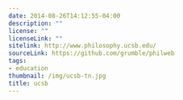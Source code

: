 ```yaml
---
date: 2014-08-26T14:12:55-04:00
description: ""
license: ""
licenseLink: ""
sitelink: http://www.philosophy.ucsb.edu/
sourceLink: https://github.com/grumble/philweb
tags:
- education
thumbnail: /img/ucsb-tn.jpg
title: ucsb
---
```


